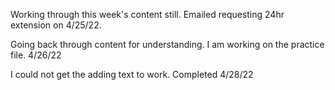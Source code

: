 Working through this week's content still. Emailed requesting 24hr extension on 4/25/22.

Going back through content for understanding. I am working on the practice file. 4/26/22

I could not get the adding text to work.
Completed 4/28/22
